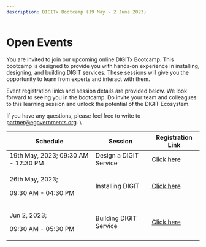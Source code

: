 ```yaml
---
description: DIGITx Bootcamp (19 May - 2 June 2023)
---
```


# Open Events

You are invited to join our upcoming online DIGITx Bootcamp. This bootcamp is designed to provide you with hands-on experience in installing, designing, and building DIGIT services. These sessions will give you the opportunity to learn from experts and interact with them.&#x20;

Event registration links and session details are provided below.  We look forward to seeing you in the bootcamp. Do invite your team and colleagues to this learning session and unlock the potential of the DIGIT Ecosystem.&#x20;

If you have any questions, please feel free to write to [partner@egovernments.org](mailto:partner@egovernments.org). \


| Schedule                                          | Session                | Registration Link                                                                               |
| ------------------------------------------------- | ---------------------- | ----------------------------------------------------------------------------------------------- |
| 19th May, 2023;  09:30 AM - 12:30 PM              | Design a DIGIT Service | [Click here](https://us06web.zoom.us/webinar/register/5116835434206/WN\_0393fvO5S5KlIdapZvrs2Q) |
| <p>26th May, 2023; </p><p>09:30 AM - 04:30 PM</p> | Installing DIGIT       | [Click here](https://us06web.zoom.us/webinar/register/7516835436995/WN\_opWsya-ITneAfi8puDwTiQ) |
| <p>Jun 2, 2023; </p><p>09:30 AM - 05:30 PM</p>    | Building DIGIT Service | [Click here](https://us06web.zoom.us/webinar/register/8416835438868/WN\_iRRwohdOSQyjYyxY0xppkA) |

